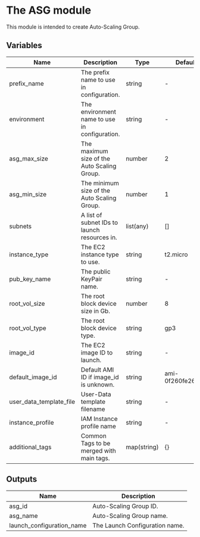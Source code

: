 # The ASG module

This module is intended to create Auto-Scaling Group.

## Variables

| Name | Description | Type | Default value |
|-|-|-|-|
| prefix_name | The prefix name to use in configuration. | string |-|
| environment | The environment name to use in configuration. | string |-|
| asg_max_size | The maximum size of the Auto Scaling Group. | number | 2 |
| asg_min_size | The minimum size of the Auto Scaling Group. | number | 1 |
| subnets | A list of subnet IDs to launch resources in.| list(any) | [] |
| instance_type | The EC2 instance type to use. | string | t2.micro |
| pub_key_name | The public KeyPair name. | string |-|
| root_vol_size | The root block device size in Gb. | number | 8 |
| root_vol_type | The root block device type. | string | gp3 |
| image_id | The EC2 image ID to launch. | string |-|
| default_image_id | Default AMI ID if image_id is unknown. | string | ami-0f260fe26c2826a3d |
| user_data_template_file | User-Data template filename | string |-|
| instance_profile | IAM Instance profile name | string |-|
| additional_tags | Common Tags to be merged with main tags. | map(string) | {} |

## Outputs

| Name | Description |
|-|-|
| asg_id | Auto-Scaling Group ID. |
| asg_name | Auto-Scaling Group name. |
| launch_configuration_name | The Launch Configuration name. |